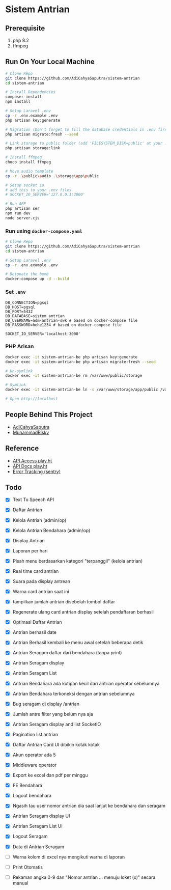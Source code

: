 # Sistem Antrian

## Prerequisite

1. php 8.2
2. ffmpeg

## Run On Your Local Machine

```bash
# Clone Repo
git clone https://github.com/AdiCahyaSaputra/sistem-antrian
cd sistem-antrian

# Install Dependencies
composer install
npm install

# Setup Laravel .env
cp -r .env.example .env
php artisan key:generate

# Migration (Don't forget to fill the database credentials in .env first)
php artisan migrate:fresh --seed

# Link storage to public folder (add 'FILESYSTEM_DISK=public' at your .env) and
php artisan storage:link

# Install ffmpeg
choco install ffmpeg

# Move audio template
cp -r .\public\audio .\storage\app\public

# Setup socket io
# add this to your .env files
# SOCKET_IO_SERVER='127.0.0.1:3000'

# Run APP
php artisan ser
npm run dev
node server.cjs
```

### Run using `docker-compose.yaml`

```bash
# Clone Repo
git clone https://github.com/AdiCahyaSaputra/sistem-antrian
cd sistem-antrian

# Setup Laravel .env
cp -r .env.example .env

# Detonate the bomb
docker-compose up -d --build
```

### Set `.env`

```env
DB_CONNECTION=pgsql
DB_HOST=pgsql
DB_PORT=5432
DB_DATABASE=sistem_antrian
DB_USERNAME=adm-antrian-swk # based on docker-compose file
DB_PASSWORD=hehe1234 # based on docker-compose file

SOCKET_IO_SERVER='localhost:3000'

```

### PHP Arisan

```bash
docker exec -it sistem-antrian-be php artisan key:generate
docker exec -it sistem-antrian-be php artisan migrate:fresh --seed

# Un-symlink
docker exec -it sistem-antrian-be rm /var/www/public/storage

# Symlink
docker exec -it sistem-antrian-be ln -s /var/www/storage/app/public /var/www/public/storage

# Open http://localhost
```

## People Behind This Project

- [AdiCahyaSaputra](https://github.com/AdiCahyaSaputra)
- [MuhammadRisky](https://github.com/dante-heisenberg)

## Reference

- [API Access play.ht](https://play.ht/app/api-access)
- [API Docs play.ht](https://docs.play.ht/reference/api-getting-started)
- [Error Tracking (sentry)](https://docs.sentry.io/platforms/php/guides/laravel/)

## Todo

- [x] Text To Speech API
- [x] Daftar Antrian
- [x] Kelola Antrian (admin/op)
- [x] Kelola Antrian Bendahara (admin/op)
- [x] Display Antrian
- [x] Laporan per hari
- [x] Pisah menu berdasarkan kategori "terpanggil" (kelola antrian)
- [x] Real time card antrian
- [x] Suara pada display antrean
- [x] Warna card antrian saat ini
- [x] tampilkan jumlah antrian disebelah tombol daftar
- [x] Regenerate ulang card antrian display setelah pendaftaran berhasil
- [x] Optimasi Daftar Antrian
- [x] Antrian berhasil date
- [x] Antrian Berhasil kembali ke menu awal setelah beberapa detik
- [x] Antrian Seragam daftar dari bendahara (tanpa print)
- [x] Antrian Seragam display
- [x] Antrian Seragam List
- [x] Antrian Bendahara ada kutipan kecil dari antrian operator sebelumnya
- [x] Antrian Bendahara terkoneksi dengan antrian sebelumnya
- [x] Bug seragam di display /antrian
- [x] Jumlah antre filter yang belum nya aja
- [x] Antrian Seragam display and list SocketIO
- [x] Pagination list antrian
- [x] Daftar Antrian Card UI dibikin kotak kotak
- [x] Akun operator ada 5
- [x] Middleware operator
- [x] Export ke excel dan pdf per minggu
- [x] FE Bendahara
- [x] Logout bendahara
- [x] Ngasih tau user nomor antrian dia saat lanjut ke bendahara dan seragam
- [x] Antrian Seragam display UI
- [x] Antrian Seragam List UI
- [x] Logout Seragam
- [x] Data di Antrian Seragam
- [ ] Warna kolom di excel nya mengikuti warna di laporan
- [ ] Print Otomatis

- [ ] Rekaman angka 0-9 dan "Nomor antrian ... menuju loket (x)" secara manual
